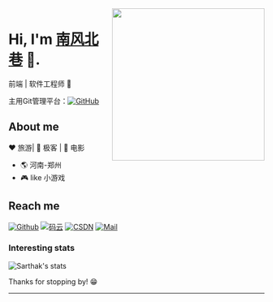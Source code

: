 <img align="right" width="300" height="300" src="https://camo.githubusercontent.com/b0da1d92a8fb5d59e8d9ed1feac61f85e15f4bb6/68747470733a2f2f6d656469612e67697068792e636f6d2f6d656469612f4d654a674233794d4d774961486d4b44347a2f67697068792e676966">


# Hi, I'm [南风北巷](https://github.com/user-wtx) 👋.

前端 | 软件工程师 🤖

主用Git管理平台：[![GitHub](https://img.shields.io/badge/github-SAnBlog-red)](https://github.com/user-wtx)

## About me 

:heart: 旅游| :black_heart: 极客 | :blue_heart: 电影

- :earth_americas:  河南-郑州
- :video_game:  like 小游戏


## Reach me 
[![Github](https://img.shields.io/github/followers/SAnBlog?label=Github&style=social)](https://github.com/user-wtx)
[![码云](https://img.shields.io/badge/%E7%A0%81%E4%BA%91-SAnBlog-red)](https://gitee.com/)
[![CSDN](https://img.shields.io/badge/csdn-SAnBlog-red)](https://blog.csdn.net/qq_39264561)
[![Mail](https://img.shields.io/badge/-%E5%8D%97%E9%A3%8E%E5%8C%97%E5%B7%B7@qq.com-gray?style=flat-square&logo=gmail&logoColor=red&link=)](mailto:1575374226@qq.com)

<!-- [![Blog](https://img.shields.io/badge/Blog-SAnBlog-blue)](https://sanii.cn/)
[![小程序](https://img.shields.io/badge/小程序-SAnBlog-green)](https://app.sanii.cn/)
[![公众号](https://img.shields.io/badge/公众号-SAnBlog-green)](https://app.sanii.cn/) -->

### Interesting stats

![Sarthak's stats](https://github-readme-stats.vercel.app/api?username=user-wtx&show_icons=true)

Thanks for stopping by! 😁

---